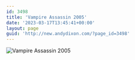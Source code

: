 ```yaml
---
id: 3498
title: 'Vampire Assassin 2005'
date: '2023-03-17T13:45:41+00:00'
layout: page
guid: 'http://new.andydixon.com/?page_id=3498'
---
```


![Vampire Assassin 2005](https://i0.wp.com/assets.g8x2.ldn.idrivee2-23.com/posters/Vampire%20Assassin%202005%2001.jpg?w=1200&ssl=1 "Vampire Assassin 2005")
